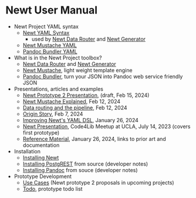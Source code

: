 
# Newt User Manual

- Newt Project YAML syntax
  - [Newt YAML Syntax](newt_yaml_syntax.md)
    - used by [Newt Data Router](newt.1.md) and [Newt Generator](newtgen.1.md)
  - [Newt Mustache YAML](newtmustache.1.md)
  - [Pandoc Bundler YAML](pdbunder.1.md)
- What is in the Newt Project toolbox?
  - [Newt Data Router](newt.1.md) and [Newt Generator](newtgen.1.md)
  - [Newt Mustache](newtmustache.1.md), light weight template engine
  - [Pandoc Bundler](pdbundler.1.md), turn your JSON into Pandoc web service friendly JSON
- Presentations, articles and examples
  - [Newt Prototype 2 Presentation](presentation2/), (draft, Feb 15, 2024)
  - [Newt Mustache Explained](newtmustache_explained.md), Feb 12, 2024
  - [Data routing and the pipeline](newt_router.md), Feb 12, 2024
  - [Origin Story](origin_story.md), Feb 7, 2024
  - [Improving Newt's YAML DSL](improving_the_type_dsl.md), January 26, 2024
  - [Newt Presentation](presentation/), Code4Lib Meetup at UCLA, July 14, 2023 (covers first prototype)
  - [Reference Material](reference_material.md), January 26, 2024, links to prior art and documentation
- Installation
  - [Installing Newt](INSTALL.md)
  - [Installing PostgREST](INSTALL-PostgREST.md) from source (developer notes)
  - [Installing Pandoc](INSTALL-Pandoc.md) from souce (developer notes)
- Prototype Development 
  - [Use Cases](use_cases.md) (Newt prototype 2 proposals in upcoming projects)
  - [Todo](TODO.md), prototype todo list

